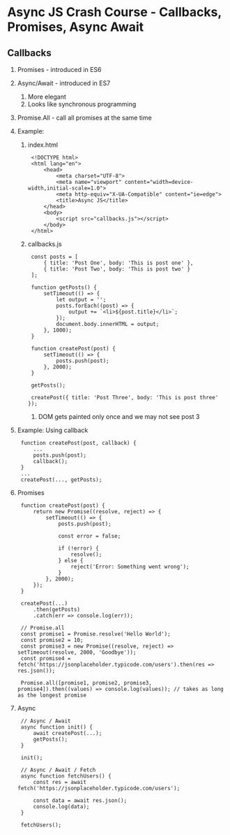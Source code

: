 # Async JS Crash Course - Callbacks, Promises, Async Await #
## Callbacks ##
1. Promises - introduced in ES6
2. Async/Await - introduced in ES7
	1. More elegant
	2. Looks like synchronous programming
3. Promise.All - call all promises at the same time
4. Example:
	1. index.html

			<!DOCTYPE html>
			<html lang="en">	
				<head>
					<meta charset="UTF-8">
					<meta name="viewport" content="width=device-width,initial-scale=1.0">
					<meta http-equiv="X-UA-Compatible" content="ie=edge">
					<title>Async JS</title>
				</head>
				<body>
					<script src="callbacks.js"></script>
				</body>
			</html>
			
	2. callbacks.js

			const posts = [
				{ title: 'Post One', body: 'This is post one' },
				{ title: 'Post Two', body: 'This is post two' }
			];
			
			function getPosts() {
				setTimeout(() => {
					let output = '';
					posts.forEach((post) => {
						output += `<li>${post.title}</li>`;
					});
					document.body.innerHTML = output;
				}, 1000);
			}
			
			function createPost(post) {
				setTimeout(() => {
					posts.push(post);
				}, 2000);
			}
			
			getPosts();
			
			createPost({ title: 'Post Three', body: 'This is post three' });
			
		1. DOM gets painted only once and we may not see post 3
5. Example: Using callback

		function createPost(post, callback) {
			...
			posts.push(post);
			callback();
		}
		...
		createPost(..., getPosts);
		
6. Promises

		function createPost(post) {
			return new Promise((resolve, reject) => {
				setTimeout(() => {
					posts.push(post);
					
					const error = false;
					
					if (!error) {
						resolve();
					} else {
						reject('Error: Something went wrong');
					}
				}, 2000);
			});
		}
		
		createPost(...)
			.then(getPosts)
			.catch(err => console.log(err));
			
		// Promise.all
		const promise1 = Promise.resolve('Hello World');
		const promise2 = 10;
		const promise3 = new Promise((resolve, reject) => setTimeout(resolve, 2000, 'Goodbye'));
		const promise4 = fetch('https://jsonplaceholder.typicode.com/users').then(res => res.json());
		
		Promise.all([promise1, promise2, promise3, promise4]).then((values) => console.log(values)); // takes as long as the longest promise
		
7. Async

		// Async / Await
		async function init() {
			await createPost(...);
			getPosts();
		}
		
		init();
		
		// Async / Await / Fetch
		async function fetchUsers() {
			const res = await fetch('https://jsonplaceholder.typicode.com/users');
			
			const data = await res.json();
			console.log(data);
		}
		
		fetchUsers();